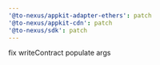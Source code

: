 ```yaml
---
'@to-nexus/appkit-adapter-ethers': patch
'@to-nexus/appkit-cdn': patch
'@to-nexus/sdk': patch
---
```


fix writeContract populate args
